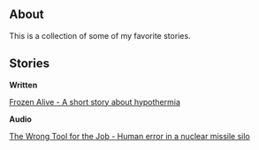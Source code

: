 ## About

This is a collection of some of my favorite stories.

## Stories

**Written**

[Frozen Alive - A short story about hypothermia](https://github.com/mmlkrx/favoritestories/blob/master/source/frozen_alive.md)

**Audio**

[The Wrong Tool for the Job - Human error in a nuclear missile silo](https://github.com/mmlkrx/favoritestories/blob/master/source/the_wrong_tool_for_the_job.mp3)
